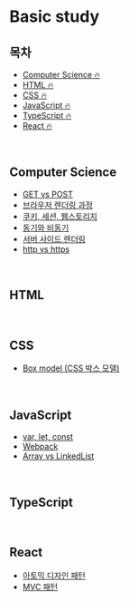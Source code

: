 # Basic study

## 목차

- [Computer Science 🔥](#Computer-Science)
- [HTML 🔥](#HTML)
- [CSS 🔥](#CSS)
- [JavaScript 🔥](#JavaScript)
- [TypeScript 🔥](#TypeScript)
- [React 🔥](#React)

<br>


## Computer Science

- [GET vs POST](https://velog.io/@parkksss/%EA%B0%9C%EB%B0%9C%EC%A7%80%EC%8B%9D-HTTP-Method)
- [브라우저 렌더링 과정](https://velog.io/@parkksss/%EA%B0%9C%EB%B0%9C%EC%A7%80%EC%8B%9D-%EB%A0%8C%EB%8D%94%EB%A7%81)
- [쿠키, 세션, 웹스토리지](https://velog.io/@parkksss/%EA%B0%9C%EB%B0%9C%EC%A7%80%EC%8B%9D-%EC%BF%A0%ED%82%A4-%EC%84%B8%EC%85%98-%EC%9B%B9%EC%8A%A4%ED%86%A0%EB%A6%AC%EC%A7%80)
- [동기와 비동기](https://velog.io/@parkksss/%EA%B0%9C%EB%B0%9C%EC%A7%80%EC%8B%9D-%EB%8F%99%EA%B8%B0%EC%99%80-%EB%B9%84%EB%8F%99%EA%B8%B0)
- [서버 사이드 렌더링](https://velog.io/@parkksss/%EA%B0%9C%EB%B0%9C%EC%A7%80%EC%8B%9D-%EC%84%9C%EB%B2%84-%EC%82%AC%EC%9D%B4%EB%93%9C-%EB%A0%8C%EB%8D%94%EB%A7%81)
- [http vs https](https://velog.io/@parkksss/%EA%B0%9C%EB%B0%9C%EC%A7%80%EC%8B%9D-http-vs-https-%EC%B0%A8%EC%9D%B4%EC%A0%90)

<!-- - Cloudfront (aws, css, cloudfront개념 / 배포방법)
- MVP
- UT
- JWT (개념, + 코드 🖥 ) -->

<br>

## HTML

<br>

## CSS

- [Box model (CSS 박스 모델)](https://velog.io/@parkksss/%EA%B0%9C%EB%B0%9C%EA%B8%B0%EB%A1%9D-css%EB%B0%95%EC%8A%A4%EB%AA%A8%EB%8D%B8)

<!-- - 반응형웹 vs 적응형웹 ( 개념, + 코드 🖥 ) -->

<br>

## JavaScript

- [var, let, const](https://velog.io/@parkksss/%EA%B0%9C%EB%B0%9C%EC%A7%80%EC%8B%9D-var-let-const)
- [Webpack](https://velog.io/@parkksss/%EA%B0%9C%EB%B0%9C%EC%A7%80%EC%8B%9D-Webpack)
- [Array vs LinkedList](https://velog.io/@parkksss/%EA%B0%9C%EB%B0%9C%EC%A7%80%EC%8B%9D-Array-vs-LinkedList)

<!-- - REST API(rest api, restful api, http method, context api)
- axios -->

<br>

## TypeScript

<br>

## React


- [아토믹 디자인 패턴](https://velog.io/@parkksss/%EA%B0%9C%EB%B0%9C%EC%A7%80%EC%8B%9D-%EC%95%84%ED%86%A0%EB%AF%B9-%EB%94%94%EC%9E%90%EC%9D%B8-%ED%8C%A8%ED%84%B4)
- [MVC 패턴](https://velog.io/@parkksss/%EA%B0%9C%EB%B0%9C%EC%A7%80%EC%8B%9D-MVC-%ED%8C%A8%ED%84%B4%EC%9D%B4%EB%9E%80-%EB%AC%B4%EC%97%87%EC%9D%B8%EA%B0%80)

<!-- - React (react, 특징)
- 라이브러리 vs 프레임워크 vs 패키지 (개념, 차이점)
- 전역상태관리 (개념, 라이브러리들)
- Redux (redux, 특징, 기본원칙)
- 무한스크롤 (Infinite scroll, intersectionObserver api, + 코드 🖥 )
- 소셜로그인 (소셜로그인, social oauth, 프로젝트에서 선택이유, + 코드 🖥 ) 

- react-router-dom
- styled-components

- kakao-map (api, + 코드 🖥 )
- react-kakao-maps-sdk (커스텀오버레이, 인포윈도우/마커, + 코드 🖥 )
- geolocation (실시간 위치기반 서비스, + 코드 🖥 )

- 웹소켓(websocket : stomp, sockjs, + 코드 🖥 )
- PWA (개념, 설정방법, + 코드 🖥 ) -->

<br>